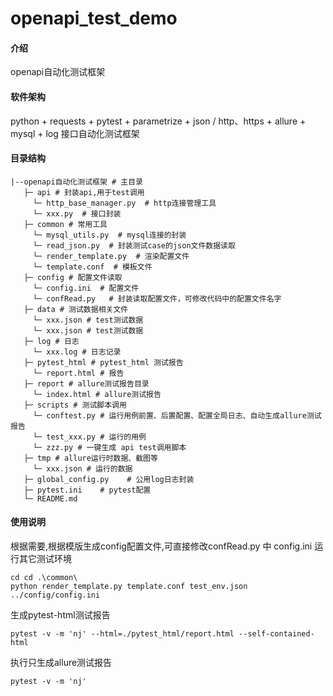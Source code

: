 # openapi_test_demo

#### 介绍
openapi自动化测试框架

#### 软件架构
python + requests + pytest + parametrize + json / http、https + allure + mysql + log
接口自动化测试框架

#### 目录结构

    |--openapi自动化测试框架 # 主目录
       ├─ api # 封装api,用于test调用
         └─ http_base_manager.py  # http连接管理工具
         └─ xxx.py  # 接口封装
       ├─ common # 常用工具
         └─ mysql_utils.py  # mysql连接的封装
         └─ read_json.py  # 封装测试case的json文件数据读取
         └─ render_template.py  # 渲染配置文件
         └─ template.conf  # 模板文件
       ├─ config # 配置文件读取
         └─ config.ini  # 配置文件
         └─ confRead.py   # 封装读取配置文件，可修改代码中的配置文件名字
       ├─ data # 测试数据相关文件
         └─ xxx.json # test测试数据
         └─ xxx.json # test测试数据
       ├─ log # 日志
         └─ xxx.log # 日志记录
       ├─ pytest_html # pytest_html 测试报告
         └─ report.html # 报告
       ├─ report # allure测试报告目录
         └─ index.html # allure测试报告
       ├─ scripts # 测试脚本调用
         └─ conftest.py # 运行用例前置、后置配置、配置全局日志、自动生成allure测试报告
         └─ test_xxx.py # 运行的用例
         └─ zzz.py # 一键生成 api test调用脚本
       ├─ tmp # allure运行时数据、截图等
         └─ xxx.json # 运行的数据
       ├─ global_config.py	  # 公用log日志封装
       ├─ pytest.ini  	# pytest配置	  
       └─ README.md

#### 使用说明
根据需要,根据模版生成config配置文件,可直接修改confRead.py 中 config.ini 运行其它测试环境
```
cd cd .\common\
python render_template.py template.conf test_env.json ../config/config.ini
```

生成pytest-html测试报告
```
pytest -v -m 'nj' --html=./pytest_html/report.html --self-contained-html
```

执行只生成allure测试报告
```
pytest -v -m 'nj'
```